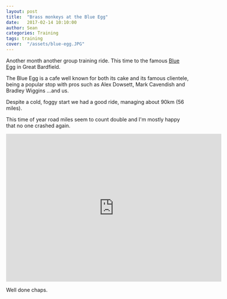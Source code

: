 ```yaml
---
layout: post
title:  "Brass monkeys at the Blue Egg"
date:   2017-02-14 10:10:00
author: Sean
categories: Training
tags: training
cover:  "/assets/blue-egg.JPG"
---
```


Another month another group training ride.  This time to the famous [Blue Egg](http://www.theblueegg.co.uk/index.html) in Great Bardfield.


The Blue Egg is a cafe well known for both its cake and its famous clientele, being a popular stop with pros such as Alex Dowsett, Mark Cavendish and Bradley Wiggins ...and us.

Despite a cold, foggy start we had a good ride, managing about 90km (56 miles).

This time of year road miles seem to count double and I'm mostly happy that no one crashed again.

<iframe height='405' width='590' frameborder='0' allowtransparency='true' scrolling='no' src='https://www.strava.com/activities/855924358/embed/d415be616d584bae1cb65e50f9dd8f75310178ad'></iframe>

Well done chaps.
